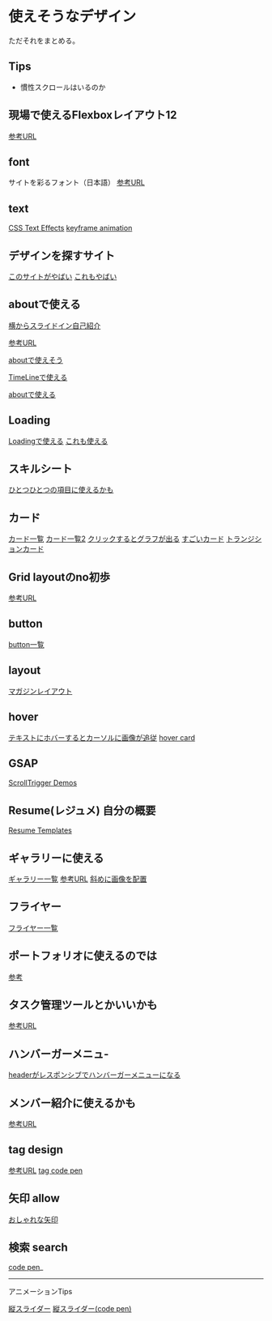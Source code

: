 # 使えそうなデザイン

ただそれをまとめる。

## Tips

- 慣性スクロールはいるのか

## 現場で使えるFlexboxレイアウト12

[参考URL](https://pulpxstyle.com/flexbox/)

## font

サイトを彩るフォント（日本語）
[参考URL](https://photoshopvip.net/131206)

## text

[CSS Text Effects](https://freefrontend.com/css-text-effects/)
[keyframe animation](https://codepen.io/finnhvman/pen/BGmygj)

## デザインを探すサイト

[このサイトがやばい](https://freefrontend.com/css-timelines/)
[これもやばい](https://csshint.com/?s=card)

## aboutで使える

[横からスライドイン自己紹介](https://codepen.io/cassandraPaige/pen/MWYeqwZ)

[参考URL](https://codepen.io/TajShireen/pen/RwrXodK)

[aboutで使えそう](https://codepen.io/Munamohamed94/pen/aEbaKN)

[TimeLineで使える](https://codepen.io/alvarotrigo/pen/yLzBJaN)

[aboutで使える](https://codepen.io/zebateira/pen/zrvwGR)

## Loading

[Loadingで使える](https://freefrontend.com/css-loaders/)
[これも使える](https://codepen.io/curley/pen/PoYyWYO)

## スキルシート

[ひとつひとつの項目に使えるかも](https://codepen.io/Balsakup/pen/QKPPeO)

## カード

[カード一覧](https://deshinon.com/2019/03/03/osyare-desing-card/)
[カード一覧2](https://freefrontend.com/css-flip-cards/)
[クリックするとグラフが出る](https://codepen.io/ste-vg/pen/wdBRZN)
[すごいカード](https://codepen.io/kodplay/pen/oNBreRJ)
[トランジションカード](https://codepen.io/Gelsot/pen/xpGYyd)

## Grid layoutのno初歩

[参考URL
](https://codepen.io/jmegs/pen/opbyXg)

## button

[button一覧](https://freefrontend.com/css-buttons/)

## layout

[マガジンレイアウト](https://freefrontend.com/css-magazine-layouts/)

## hover

[テキストにホバーするとカーソルに画像が追従](https://coding-alive.jp/animation/p503/)
[hover card](https://codepen.io/jeffglenn/pen/KNYoKa/)

## GSAP

[ScrollTrigger Demos](https://greensock.com/st-demos/)

## Resume(レジュメ) 自分の概要

[Resume Templates](https://freefrontend.com/html-resume-templates/)

## ギャラリーに使える

[ギャラリー一覧](https://freefrontend.com/css-gallery/)
[参考URL](https://codepen.io/team/blaseballcares/pen/gOwMyeQ)
[斜めに画像を配置](https://codepen.io/sreisner/pen/gwZKwd)

## フライヤー

[フライヤー一覧](https://freefrontend.com/css-flyers/)

## ポートフォリオに使えるのでは

[参考](https://codepen.io/miukimiu/pen/bGVpRO)

## タスク管理ツールとかいいかも

[参考URL](https://codepen.io/TajShireen/pen/RwrXodK)

## ハンバーガーメニュ-

[headerがレスポンシブでハンバーガーメニューになる](https://codepen.io/zeroplus-programming/pen/MWOpOjb)

## メンバー紹介に使えるかも

[参考URL](https://codepen.io/_niikhil/pen/MWpeqby)

## tag design
[参考URL](https://freefrontend.com/css-tags/)
[tag code pen](https://codepen.io/andrejsharapov/pen/mvbxRY)

## 矢印 allow

[おしゃれな矢印](https://morilynblog.com/yazirusi-sakusei-pattern/)

## 検索 search

[code pen](https://codepen.io/andrejsharapov/pen/mvbxRY)_


---

アニメーションTips

[縦スライダー](https://devsakaso.com/gsap-timeline-slider/)
[縦スライダー(code pen)](https://codepen.io/Sosak2021/pen/YzVjmXp)